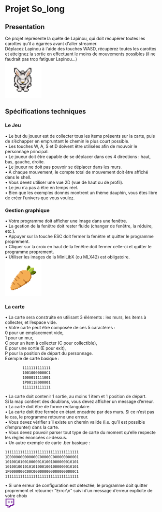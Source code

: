 # Projet So_long<br>

## Presentation<br>
Ce projet représente la quête de Lapinou, qui doit récupérer toutes les carottes qu'il a égarées avant d'aller streamer.<br>
Déplacez Lapinou à l'aide des touches WASD, récupérez toutes les carottes et atteignez la sortie en effectuant le moins de mouvements possibles (il ne faudrait pas trop fatiguer Lapinou...)
<br><img src="assets/chars/face.png">
## Spécifications techniques<br>
### Le Jeu<br>
• Le but du joueur est de collecter tous les items présents sur la carte, puis de
s’échapper en empruntant le chemin le plus court possible.<br>
• Les touches W, A, S et D doivent être utilisées afin de mouvoir le personnage
principal.<br>
• Le joueur doit être capable de se déplacer dans ces 4 directions : haut, bas,
gauche, droite.<br>
• Le joueur ne doit pas pouvoir se déplacer dans les murs.<br>
• À chaque mouvement, le compte total de mouvement doit être affiché dans le
shell.<br>
• Vous devez utiliser une vue 2D (vue de haut ou de profil).<br>
• Le jeu n’a pas à être en temps réel.<br>
• Bien que les exemples donnés montrent un thème dauphin, vous êtes libre de créer
l’univers que vous voulez.<br>
### Gestion graphique<br>
• Votre programme doit afficher une image dans une fenêtre.<br>
• La gestion de la fenêtre doit rester fluide (changer de fenêtre, la réduire, etc.).<br>
• Appuyer sur la touche ESC doit fermer la fenêtre et quitter le programme proprement.<br>
• Cliquer sur la croix en haut de la fenêtre doit fermer celle-ci et quitter le programme
proprement.<br>
• Utiliser les images de la MiniLibX (ou MLX42) est obligatoire.<br>
<img src="assets/items/carrothighres.png">
### La carte<br>
• La carte sera construite en utilisant 3 éléments : les murs, les items à collecter,
et l’espace vide.<br>
• Votre carte peut être composée de ces 5 caractères :<br>
0 pour un emplacement vide,<br>
1 pour un mur,<br>
C pour un item à collecter (C pour collectible),<br>
E pour une sortie (E pour exit),<br>
P pour la position de départ du personnage.<br>
Exemple de carte basique :<br>
```     
        1111111111111
        10010000000C1
        1000011111001
        1P0011E000001
        1111111111111
```
• La carte doit contenir 1 sortie, au moins 1 item et 1 position de départ.<br>
Si la map contient des doublons, vous devez afficher un message d’erreur.<br>
• La carte doit être de forme rectangulaire.<br>
• La carte doit être fermée en étant encadrée par des murs. Si ce n’est pas le cas, le
programme retourne une erreur.<br>
• Vous devez vérifier s’il existe un chemin valide (i.e. qu’il est possible d’emprunter)
dans la carte.<br>
• Vous devez pouvoir parser tout type de carte du moment qu’elle respecte les règles
énoncées ci-dessus.<br>
• Un autre exemple de carte .ber basique :<br>
```
1111111111111111111111111111111111
1E0000000000000C00000C000000000001
1010010100100000101001000000010101
1010010010101010001001000000010101
1P0000000C00C0000000000000000000C1
1111111111111111111111111111111111
```
• Si une erreur de configuration est détectée, le programme doit quitter proprement
et retourner "Error\n" suivi d’un message d’erreur explicite de votre choix<br>
[<img src="assets/world/finish.png">](http://twitch.tv/lapinoutv/)